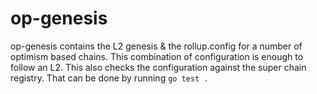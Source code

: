 # op-genesis

op-genesis contains the L2 genesis & the rollup.config for a number of optimism based chains.
This combination of configuration is enough to follow an L2. This also checks the configuration
against the super chain registry. That can be done by running `go test .`
